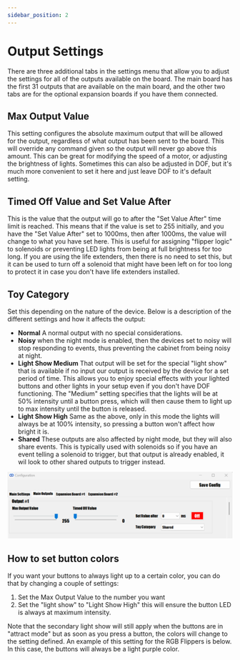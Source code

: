 ```yaml
---
sidebar_position: 2
---
```


# Output Settings

There are three additional tabs in the settings menu that allow you to adjust the settings for all of the outputs available on the board. The main board has the first 31 outputs that are available on the main board, and the other two tabs are for the optional expansion boards if you have them connected.

## Max Output Value

This setting configures the absolute maximum output that will be allowed for the output, regardless of what output has been sent to the board. This will override any command given so the output will never go above this amount. This can be great for modifying the speed of a motor, or adjusting the brightness of lights. Sometimes this can also be adjusted in DOF, but it's much more convenient to set it here and just leave DOF to it's default setting.

## Timed Off Value and Set Value After

This is the value that the output will go to after the "Set Value After" time limit is reached. This means that if the value is set to 255 initially, and you have the "Set Value After" set to 1000ms, then after 1000ms, the value will change to what you have set here. This is useful for assigning "flipper logic" to solenoids or preventing LED lights from being at full brightness for too long. If you are using the life extenders, then there is no need to set this, but it can be used to turn off a solenoid that might have been left on for too long to protect it in case you don't have life extenders installed.

## Toy Category

Set this depending on the nature of the device. Below is a description of the different settings and how it affects the output:

 - **Normal** A normal output with no special considerations.
 - **Noisy** when the night mode is enabled, then the devices set to noisy will stop responding to events, thus preventing the cabinet from being noisy at night.
 - **Light Show Medium** That output will be set for the special "light show" that is available if no input our output is received by the device for a set period of time. This allows you to enjoy special effects with your lighted buttons and other lights in your setup even if you don't have DOF functioning. The "Medium" setting specifies that the lights will be at 50% intensity until a button press, which will then cause them to light up to max intensity until the button is released.
 - **Light Show High** Same as the above, only in this mode the lights will always be at 100% intensity, so pressing a button won't affect how bright it is.
 - **Shared** These outputs are also affected by night mode, but they will also share events. This is typically used with solenoids so if you have an event telling a solenoid to trigger, but that output is already enabled, it wil look to other shared outputs to trigger instead.

![image](./img/settingsOutputs.png)

## How to set button colors

If you want your buttons to always light up to a certain color, you can do that by changing a couple of settings:

1. Set the Max Output Value to the number you want
2. Set the "light show" to "Light Show High" this will ensure the button LED is always at maximum intensity. 

Note that the secondary light show will still apply when the buttons are in "attract mode" but as soon as you press a button, the colors will change to the setting defined. An example of this setting for the RGB Flippers is below. In this case, the buttons will always be a light purple color.

